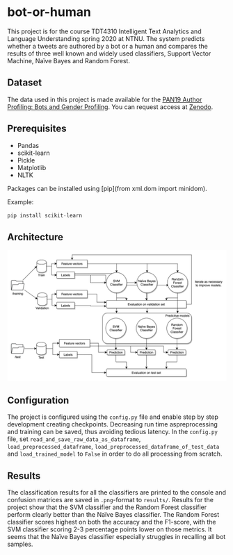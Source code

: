 # bot-or-human

This project is for the course TDT4310 Intelligent Text Analytics and Language Understanding spring 2020 at NTNU. The system predicts whether a tweets are authored by a bot or a human and compares the results of three well known and widely used classifiers, Support Vector Machine, Naïve Bayes and Random Forest.

## Dataset

The data used in this project is made available for the [PAN19 Author Profiling: Bots and Gender Profiling](https://pan.webis.de/clef19/pan19-web/author-profiling.html). You can request access at [Zenodo](https://zenodo.org/record/3692340).

## Prerequisites

- Pandas
- scikit-learn
- Pickle
- Matplotlib
- NLTK

Packages can be installed using [pip](from xml.dom import minidom).

Example:

```python
pip install scikit-learn
```

## Architecture
![Overall system architecture](/Architecture.png)

## Configuration

The project is configured using the `config.py` file and enable step by step development creating checkpoints. Decreasing run time aspreprocessing and training can be saved, thus avoiding tedious latency. In the `config.py` file, set `read_and_save_raw_data_as_dataframe`, `load_preprocessed_dataframe`, `load_preprocessed_dataframe_of_test_data` and `load_trained_model` to `False` in order to do all processing from scratch.

## Results

The classification results for all the classifiers are printed to the console and confusion matrices are saved in `.png`-format to `results/`. Results for the project show that the SVM classifier and the Random Forest classifier perform clearly better than the Naïve Bayes classifier.  The Random Forest classifier scores highest on both the accuracy and the F1-score, with the SVM classifier scoring 2-3 percentage points lower on those metrics.  It seems that the Naïve Bayes classifier especially struggles in recalling all bot samples. 
